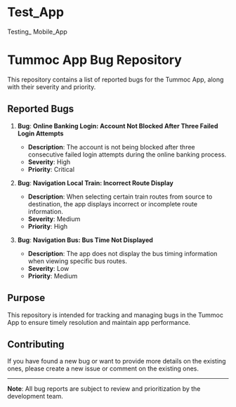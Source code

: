 # Test_App
Testing_ Mobile_App
# Tummoc App Bug Repository

This repository contains a list of reported bugs for the Tummoc App, along with their severity and priority.

## Reported Bugs

1. **Bug**: **Online Banking Login: Account Not Blocked After Three Failed Login Attempts**
   - **Description**: The account is not being blocked after three consecutive failed login attempts during the online banking process.
   - **Severity**: High
   - **Priority**: Critical

2. **Bug**: **Navigation Local Train: Incorrect Route Display**
   - **Description**: When selecting certain train routes from source to destination, the app displays incorrect or incomplete route information.
   - **Severity**: Medium
   - **Priority**: High

3. **Bug**: **Navigation Bus: Bus Time Not Displayed**
   - **Description**: The app does not display the bus timing information when viewing specific bus routes.
   - **Severity**: Low
   - **Priority**: Medium

## Purpose

This repository is intended for tracking and managing bugs in the Tummoc App to ensure timely resolution and maintain app performance.

## Contributing

If you have found a new bug or want to provide more details on the existing ones, please create a new issue or comment on the existing ones.

---

**Note**: All bug reports are subject to review and prioritization by the development team.
